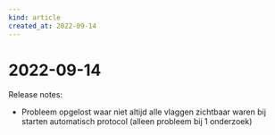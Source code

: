 ```yaml
---
kind: article
created_at: 2022-09-14
---
```


# 2022-09-14

Release notes:

* Probleem opgelost waar niet altijd alle vlaggen zichtbaar waren bij starten automatisch protocol (alleen probleem bij 1 onderzoek)
